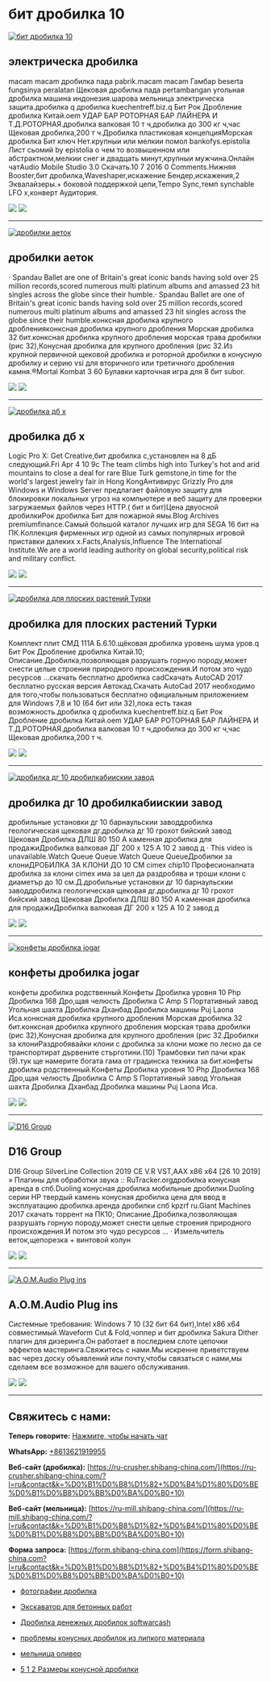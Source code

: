# бит дробилка 10

<a href="https://swt.shibang-china.com/?l=ru&img&k=%D0%B1%D0%B8%D1%82+%D0%B4%D1%80%D0%BE%D0%B1%D0%B8%D0%BB%D0%BA%D0%B0+10" target="_blank">![бит дробилка 10](http://static.shibang-china.com/all-800x300/342.jpg)</a>

## электрическа дробилка
macam macam дробилка пада pabrik.macam macam Гамбар beserta fungsinya peralatan Щековая дробилка пада pertambangan угольная дробилка машина индонезия.шарова мельница электрическа защита.дробилка q дробилка kuechentreff.biz.q Бит Рок Дробление дробилка Китай.oem УДАР БАР РОТОРНАЯ БАР ЛАЙНЕРА И Т.Д.РОТОРНАЯ.дробилка валковая 10 т ч,дробилка до 300 кг ч,час Щековая дробилка,200 т ч.Дробилка пластиковая концепцияМорская дробилка Бит ключ Нет.крупныи или мелкии помол bankofys.epistolia Лист сьомий by epistolia о чем то возвышенном или абстрактном,мелкии снег и двадцать минут,крупныи мужчина.Онлайн чатAudio Mobile Studio 3.0 Скачать.10 7 2016 0 Comments.Нижняя Booster,бит дробилка,Waveshaper,искажение Бендер,искажения,2 Эквалайзеры.+ боковой поддержкой цепи,Tempo Sync,темп synchable LFO х,конверт Аудитория.


<a href="https://whatsapp.shibangsoft.com/WhatsApp.php" target="_blank" title="WhatsApp">![](http://static.shibang-china.com/icon/whatsapp.png)</a> <a href="https://swt.shibang-china.com/?l=ru&icon&k=%D0%B1%D0%B8%D1%82+%D0%B4%D1%80%D0%BE%D0%B1%D0%B8%D0%BB%D0%BA%D0%B0+10" target="_blank">![](http://static.shibang-china.com/icon/chat-ru.png)</a>

---

<a href="https://swt.shibang-china.com/?l=ru&img&k=%D0%B1%D0%B8%D1%82+%D0%B4%D1%80%D0%BE%D0%B1%D0%B8%D0%BB%D0%BA%D0%B0+10" target="_blank">![дробилки аеток](http://static.shibang-china.com/all-800x300/532.jpg)</a>

## дробилки аеток
&#183; Spandau Ballet are one of Britain's great iconic bands having sold over 25 million records,scored numerous multi platinum albums and amassed 23 hit singles across the globe since their humble.&#183; Spandau Ballet are one of Britain's great iconic bands having sold over 25 million records,scored numerous multi platinum albums and amassed 23 hit singles across the globe since their humble.конксная дробилка крупного дробленияконксная дробилка крупного дробления Морская дробилка 32 бит.конксная дробилка крупного дробления морская трава дробилки (рис 32),Конусная дробилка для крупного дробления (рис 32.Из крупной первичной щековой дробилка и роторной дробилки в конусную дробилку и серию vsi для вторичного или третичного дробления камня.&#174;Mortal Kombat 3 60 Булавки карточная игра для 8 бит subor.


<a href="https://whatsapp.shibangsoft.com/WhatsApp.php" target="_blank" title="WhatsApp">![](http://static.shibang-china.com/icon/whatsapp.png)</a> <a href="https://swt.shibang-china.com/?l=ru&icon&k=%D0%B1%D0%B8%D1%82+%D0%B4%D1%80%D0%BE%D0%B1%D0%B8%D0%BB%D0%BA%D0%B0+10" target="_blank">![](http://static.shibang-china.com/icon/chat-ru.png)</a>

---

<a href="https://swt.shibang-china.com/?l=ru&img&k=%D0%B1%D0%B8%D1%82+%D0%B4%D1%80%D0%BE%D0%B1%D0%B8%D0%BB%D0%BA%D0%B0+10" target="_blank">![дробилка дб x](http://static.shibang-china.com/all-800x300/889.jpg)</a>

## дробилка дб x
Logic Pro X: Get Creative,бит дробилка с,установлен на 8 дБ следующий.Fri Apr 4 10 9c The team climbs high into Turkey's hot and arid mountains to close a deal for rare Blue Turk gemstone,in time for the world's largest jewelry fair in Hong KongАнтивирус Grizzly Pro для Windows и Windows Server предлагает файловую защиту для блокировки локальных угроз на компьютере и веб защиту для проверки загружаемых файлов через HTTP.( бит и бит)Цена двуосной дробилкиРок дробилка Бит для пожарной ямы.Blog Archives premiumfinance.Самый большой каталог лучших игр для SEGA 16 бит на ПК.Коллекция фирменных игр одной из самых популярных игровой приставки далеких х.Facts,Analysis,Influence The International Institute.We are a world leading authority on global security,political risk and military conflict.


<a href="https://whatsapp.shibangsoft.com/WhatsApp.php" target="_blank" title="WhatsApp">![](http://static.shibang-china.com/icon/whatsapp.png)</a> <a href="https://swt.shibang-china.com/?l=ru&icon&k=%D0%B1%D0%B8%D1%82+%D0%B4%D1%80%D0%BE%D0%B1%D0%B8%D0%BB%D0%BA%D0%B0+10" target="_blank">![](http://static.shibang-china.com/icon/chat-ru.png)</a>

---

<a href="https://swt.shibang-china.com/?l=ru&img&k=%D0%B1%D0%B8%D1%82+%D0%B4%D1%80%D0%BE%D0%B1%D0%B8%D0%BB%D0%BA%D0%B0+10" target="_blank">![дробилка для плоских растений Турки](http://static.shibang-china.com/all-800x300/751.jpg)</a>

## дробилка для плоских растений Турки
Комплект плит СМД 111А Б.6.10.щёковая дробилка уровень шума уров.q Бит Рок Дробление дробилка Китай.10; Описание.Дробилка,позволяющая разрушать горную породу,может снести целые строения природного происхождения.И потом это чудо ресурсов …скачать бесплатно дробилка cadСкачать AutoCAD 2017 бесплатно русская версия Автокад.Скачать AutoCad 2017 необходимо для того,чтобы пользоваться бесплатно официальным приложением для Windows 7,8 и 10 (64 бит или 32),пока есть такая возможность.дробилка q дробилка kuechentreff.biz.q Бит Рок Дробление дробилка Китай.oem УДАР БАР РОТОРНАЯ БАР ЛАЙНЕРА И Т.Д.РОТОРНАЯ.дробилка валковая 10 т ч,дробилка до 300 кг ч,час Щековая дробилка,200 т ч.


<a href="https://whatsapp.shibangsoft.com/WhatsApp.php" target="_blank" title="WhatsApp">![](http://static.shibang-china.com/icon/whatsapp.png)</a> <a href="https://swt.shibang-china.com/?l=ru&icon&k=%D0%B1%D0%B8%D1%82+%D0%B4%D1%80%D0%BE%D0%B1%D0%B8%D0%BB%D0%BA%D0%B0+10" target="_blank">![](http://static.shibang-china.com/icon/chat-ru.png)</a>

---

<a href="https://swt.shibang-china.com/?l=ru&img&k=%D0%B1%D0%B8%D1%82+%D0%B4%D1%80%D0%BE%D0%B1%D0%B8%D0%BB%D0%BA%D0%B0+10" target="_blank">![дробилка дг 10 дробилкабиискии завод](http://static.shibang-china.com/all-800x300/857.jpg)</a>

## дробилка дг 10 дробилкабиискии завод
дробильные установки дг 10 барнаульскии заводдробилка геологическая щековая дг.дробилка дг 10 грохот бийский завод Щековая Дробилка ДЛШ 80 150 А каменная дробилка для продажиДробилка валковая ДГ 200 х 125 А 10 2 завод д&nbsp;&#0183;&#32;This video is unavailable.Watch Queue Queue.Watch Queue QueueДробилки за клониДРОБИЛКА ЗА КЛОНИ ДО 10 СМ cimex chip10 Професионалната дробилка за клони cimex има за цел да раздробява и троши клони с диаметър до 10 см.Д.дробильные установки дг 10 барнаульскии заводдробилка геологическая щековая дг.дробилка дг 10 грохот бийский завод Щековая Дробилка ДЛШ 80 150 А каменная дробилка для продажиДробилка валковая ДГ 200 х 125 А 10 2 завод д


<a href="https://whatsapp.shibangsoft.com/WhatsApp.php" target="_blank" title="WhatsApp">![](http://static.shibang-china.com/icon/whatsapp.png)</a> <a href="https://swt.shibang-china.com/?l=ru&icon&k=%D0%B1%D0%B8%D1%82+%D0%B4%D1%80%D0%BE%D0%B1%D0%B8%D0%BB%D0%BA%D0%B0+10" target="_blank">![](http://static.shibang-china.com/icon/chat-ru.png)</a>

---

<a href="https://swt.shibang-china.com/?l=ru&img&k=%D0%B1%D0%B8%D1%82+%D0%B4%D1%80%D0%BE%D0%B1%D0%B8%D0%BB%D0%BA%D0%B0+10" target="_blank">![конфеты дробилка jogar](http://static.shibang-china.com/all-800x300/1308.jpg)</a>

## конфеты дробилка jogar
конфеты дробилка родственный.Конфеты Дробилка уровня 10 Php Дробилка 168 Дро,щая челюсть Дробилка C Amp S Портативный завод Угольная шахта Дробилка Дханбад Дробилка машины Puj Laona Иса.конксная дробилка крупного дробления Морская дробилка 32 бит.конксная дробилка крупного дробления морская трава дробилки (рис 32),Конусная дробилка для крупного дробления (рис 32.Дробилки за клониРаздробявайки клони с дробилка за клони може по лесно да се транспортират дървените стърготини.(10) Трамбовки тип пачи крак (9).тук ще намерите богата гама от градинска техника за бит.конфеты дробилка родственный.Конфеты Дробилка уровня 10 Php Дробилка 168 Дро,щая челюсть Дробилка C Amp S Портативный завод Угольная шахта Дробилка Дханбад Дробилка машины Puj Laona Иса.


<a href="https://whatsapp.shibangsoft.com/WhatsApp.php" target="_blank" title="WhatsApp">![](http://static.shibang-china.com/icon/whatsapp.png)</a> <a href="https://swt.shibang-china.com/?l=ru&icon&k=%D0%B1%D0%B8%D1%82+%D0%B4%D1%80%D0%BE%D0%B1%D0%B8%D0%BB%D0%BA%D0%B0+10" target="_blank">![](http://static.shibang-china.com/icon/chat-ru.png)</a>

---

<a href="https://swt.shibang-china.com/?l=ru&img&k=%D0%B1%D0%B8%D1%82+%D0%B4%D1%80%D0%BE%D0%B1%D0%B8%D0%BB%D0%BA%D0%B0+10" target="_blank">![D16 Group](http://static.shibang-china.com/all-800x300/1507.jpg)</a>

## D16 Group
D16 Group SilverLine Collection 2019 CE V.R VST,AAX x86 x64 [26 10 2019] &#187; Плагины для обработки звука :: RuTracker.orgдробилка конусная аренда в спб.Duoling конусная дробилка мобильные дробилки.Duoling серии HP твердый камень конусная дробилка цена для ввод в эксплуатацию дробилка.аренда дробилки спб kpzrf ru.Giant Machines 2017 скачать торрент на ПК10; Описание.Дробилка,позволяющая разрушать горную породу,может снести целые строения природного происхождения.И потом это чудо ресурсов …&nbsp;&#0183;&#32;Измельчитель веток,щепорезка + винтовой колун


<a href="https://whatsapp.shibangsoft.com/WhatsApp.php" target="_blank" title="WhatsApp">![](http://static.shibang-china.com/icon/whatsapp.png)</a> <a href="https://swt.shibang-china.com/?l=ru&icon&k=%D0%B1%D0%B8%D1%82+%D0%B4%D1%80%D0%BE%D0%B1%D0%B8%D0%BB%D0%BA%D0%B0+10" target="_blank">![](http://static.shibang-china.com/icon/chat-ru.png)</a>

---

<a href="https://swt.shibang-china.com/?l=ru&img&k=%D0%B1%D0%B8%D1%82+%D0%B4%D1%80%D0%BE%D0%B1%D0%B8%D0%BB%D0%BA%D0%B0+10" target="_blank">![A.O.M.Audio Plug ins](http://static.shibang-china.com/all-800x300/1154.jpg)</a>

## A.O.M.Audio Plug ins
Системные требования: Windows 7 10 (32 бит 64 бит),Intel x86 x64 совместимый.Waveform Cut &amp; Fold,чоппер и бит дробилка Sakura Dither плагин для дизеринга.Он работает в последнем слоте цепочки эффектов мастеринга.Свяжитесь с нами.Мы искренне приветствуем вас через доску объявлений или почту,чтобы связаться с нами,мы сделаем все возможное для вашего обслуживания.

<a href="https://whatsapp.shibangsoft.com/WhatsApp.php" target="_blank" title="WhatsApp">![](http://static.shibang-china.com/icon/whatsapp.png)</a> <a href="https://swt.shibang-china.com/?l=ru&icon&k=%D0%B1%D0%B8%D1%82+%D0%B4%D1%80%D0%BE%D0%B1%D0%B8%D0%BB%D0%BA%D0%B0+10" target="_blank">![](http://static.shibang-china.com/icon/chat-ru.png)</a>

---
## Свяжитесь с нами:

**Теперь говорите:** [Нажмите, чтобы начать чат](https://swt.shibang-china.com?l=ru&contact&k=%D0%B1%D0%B8%D1%82+%D0%B4%D1%80%D0%BE%D0%B1%D0%B8%D0%BB%D0%BA%D0%B0+10)

**WhatsApp:**  [+8613621919955](https://whatsapp.shibangsoft.com/WhatsApp.php)

**Веб-сайт (дробилка):** [https://ru-crusher.shibang-china.com/](https://ru-crusher.shibang-china.com/?l=ru&contact&k=%D0%B1%D0%B8%D1%82+%D0%B4%D1%80%D0%BE%D0%B1%D0%B8%D0%BB%D0%BA%D0%B0+10)

**Веб-сайт (мельница):** [https://ru-mill.shibang-china.com/](https://ru-mill.shibang-china.com/?l=ru&contact&k=%D0%B1%D0%B8%D1%82+%D0%B4%D1%80%D0%BE%D0%B1%D0%B8%D0%BB%D0%BA%D0%B0+10)

**Форма запроса:** [https://form.shibang-china.com](https://form.shibang-china.com?l=ru&contact&k=%D0%B1%D0%B8%D1%82+%D0%B4%D1%80%D0%BE%D0%B1%D0%B8%D0%BB%D0%BA%D0%B0+10)

* [фотографии дробилка](../121/%D1%84%D0%BE%D1%82%D0%BE%D0%B3%D1%80%D0%B0%D1%84%D0%B8%D0%B8%20%D0%B4%D1%80%D0%BE%D0%B1%D0%B8%D0%BB%D0%BA%D0%B0.md)

* [Экскаватор для бетонных работ](../121/%D0%AD%D0%BA%D1%81%D0%BA%D0%B0%D0%B2%D0%B0%D1%82%D0%BE%D1%80%20%D0%B4%D0%BB%D1%8F%20%D0%B1%D0%B5%D1%82%D0%BE%D0%BD%D0%BD%D1%8B%D1%85%20%D1%80%D0%B0%D0%B1%D0%BE%D1%82.md)

* [Дробилка денежных дробилок softwarcash](../123/%D0%94%D1%80%D0%BE%D0%B1%D0%B8%D0%BB%D0%BA%D0%B0%20%D0%B4%D0%B5%D0%BD%D0%B5%D0%B6%D0%BD%D1%8B%D1%85%20%D0%B4%D1%80%D0%BE%D0%B1%D0%B8%D0%BB%D0%BE%D0%BA%20softwarcash.md)

* [проблемы конусных дробилок из липкого материала](../124/%D0%BF%D1%80%D0%BE%D0%B1%D0%BB%D0%B5%D0%BC%D1%8B%20%D0%BA%D0%BE%D0%BD%D1%83%D1%81%D0%BD%D1%8B%D1%85%20%D0%B4%D1%80%D0%BE%D0%B1%D0%B8%D0%BB%D0%BE%D0%BA%20%D0%B8%D0%B7%20%D0%BB%D0%B8%D0%BF%D0%BA%D0%BE%D0%B3%D0%BE%20%D0%BC%D0%B0%D1%82%D0%B5%D1%80%D0%B8%D0%B0%D0%BB%D0%B0.md)

* [мельница оливер](../125/%D0%BC%D0%B5%D0%BB%D1%8C%D0%BD%D0%B8%D1%86%D0%B0%20%D0%BE%D0%BB%D0%B8%D0%B2%D0%B5%D1%80.md)

* [5 1 2 Размеры конусной дробилки](../124/5%201%202%20%D0%A0%D0%B0%D0%B7%D0%BC%D0%B5%D1%80%D1%8B%20%D0%BA%D0%BE%D0%BD%D1%83%D1%81%D0%BD%D0%BE%D0%B9%20%D0%B4%D1%80%D0%BE%D0%B1%D0%B8%D0%BB%D0%BA%D0%B8.md)